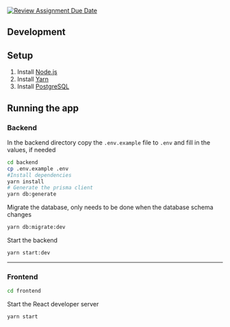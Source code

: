 [![Review Assignment Due Date](https://classroom.github.com/assets/deadline-readme-button-24ddc0f5d75046c5622901739e7c5dd533143b0c8e959d652212380cedb1ea36.svg)](https://classroom.github.com/a/coREwzrI)

## Development

## Setup

1. Install [Node.js](https://nodejs.org/en/download/)
2. Install [Yarn](https://yarnpkg.com/en/docs/install)
3. Install [PostgreSQL](https://www.postgresql.org/download/)

## Running the app

### Backend

In the backend directory copy the `.env.example` file to `.env` and fill in the values, if needed
```bash
cd backend
cp .env.example .env
#Install dependencies
yarn install
# Generate the prisma client
yarn db:generate
```

Migrate the database, only needs to be done when the database schema changes
```bash
yarn db:migrate:dev
```

Start the backend
```bash
yarn start:dev
```

---

### Frontend

```bash
cd frontend
```

Start the React developer server
```bash
yarn start
```
